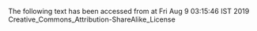 The following text has been accessed from at Fri Aug 9 03:15:46 IST 2019
Creative_Commons_Attribution-ShareAlike_License
